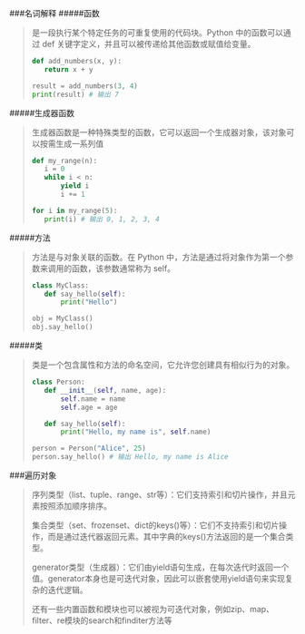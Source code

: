  ###名词解释
 #####函数
>是一段执行某个特定任务的可重复使用的代码块。Python 中的函数可以通过 def 关键字定义，并且可以被传递给其他函数或赋值给变量。
>```python
>def add_numbers(x, y):
>    return x + y
>
>result = add_numbers(3, 4)
>print(result) # 输出 7
>```
 #####生成器函数
>生成器函数是一种特殊类型的函数，它可以返回一个生成器对象，该对象可以按需生成一系列值
>```python
>def my_range(n):
>    i = 0
>    while i < n:
>        yield i
>        i += 1
>
>for i in my_range(5):
>    print(i) # 输出 0, 1, 2, 3, 4
>```
 #####方法
>方法是与对象关联的函数。在 Python 中，方法是通过将对象作为第一个参数来调用的函数，该参数通常称为 self。
>```python
>class MyClass:
>    def say_hello(self):
>        print("Hello")
>
>obj = MyClass()
>obj.say_hello()
>```
 #####类
>类是一个包含属性和方法的命名空间，它允许您创建具有相似行为的对象。
>```python
>class Person:
>    def __init__(self, name, age):
>        self.name = name
>        self.age = age
>
>    def say_hello(self):
>        print("Hello, my name is", self.name)
>
>person = Person("Alice", 25)
>person.say_hello() # 输出 Hello, my name is Alice
>```

###遍历对象
>序列类型（list、tuple、range、str等）：它们支持索引和切片操作，并且元素按照添加顺序排序。
>
>集合类型（set、frozenset、dict的keys()等）：它们不支持索引和切片操作，而是通过迭代器返回元素。其中字典的keys()方法返回的是一个集合类型。
>
>generator类型（生成器）：它们由yield语句生成，在每次迭代时返回一个值。generator本身也是可迭代对象，因此可以嵌套使用yield语句来实现复杂的迭代逻辑。
>
>还有一些内置函数和模块也可以被视为可迭代对象，例如zip、map、filter、re模块的search和finditer方法等
